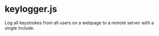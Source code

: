 # keylogger.js
Log all keystrokes from all users on a webpage to a remote server with a single include.
